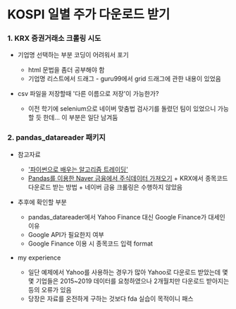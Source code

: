 # KOSPI 일별 주가 다운로드 받기

### 1. KRX 증권거래소 크롤링 시도
+ 기업명 선택하는 부분 코딩이 어려워서 포기
  + html 문법을 좀더 공부해야 함
  + 기업명 리스트에서 드래그 - guru99에서 grid 드래그에 관한 내용이 있었음

+ csv 파일을 저장할때 '다른 이름으로 저장'이 가능한가?
  + 이전 학기에 selenium으로 네이버 맞춤법 검사기를 돌렸던 팀이 있었으니 가능할 듯 한데... 이 부분은 일단 남겨둠


### 2. pandas_datareader 패키지
+ 참고자료
  + ['파이썬으로 배우는 알고리즘 트레이딩'](https://wikidocs.net/4369)
  + [Pandas를 이용한  Naver 금융에서 주식데이터 가져오기](https://excelsior-cjh.tistory.com/109)
        + KRX에서 종목코드 다운로드 받는 방법
        + 네이버 금융 크롤링은 수행하지 않았음

+ 추후에 확인할 부분
  + pandas_datareader에서 Yahoo Finance 대신 Google Finance가 대세인 이유
  + Google API가 필요한지 여부 
  + Google Finance 이용 시 종목코드 입력 format
   
+ my experience
  + 일단 예제에서 Yahoo를 사용하는 경우가 많아 Yahoo로 다운로드 받았는데 몇몇 기업들은 2015~2019 데이터를 요청하였으나 2개월치만 다운로드 받아지는 등의 오류가 있음
  + 당장은 자료를 온전하게 구하는 것보다 fda 실습이 목적이니 패스
